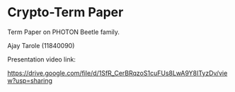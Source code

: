 # Crypto-Term Paper
Term Paper on PHOTON Beetle family.

Ajay Tarole (11840090)

Presentation video link:

https://drive.google.com/file/d/1SfR_CerBRqzoS1cuFUs8LwA9Y8ITyzDv/view?usp=sharing
